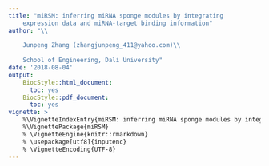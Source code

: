 ```yaml
---
title: "miRSM: inferring miRNA sponge modules by integrating  
    expression data and miRNA-target binding information" 
author: "\\
    
    Junpeng Zhang (zhangjunpeng_411@yahoo.com)\\
    
    School of Engineering, Dali University"
date: '2018-08-04'
output:
    BiocStyle::html_document:
      toc: yes
    BiocStyle::pdf_document:
      toc: yes
vignette: >
    %\VignetteIndexEntry{miRSM: inferring miRNA sponge modules by integrating expression data and miRNA-target binding information} 
    %\VignettePackage{miRSM} 
    % \VignetteEngine{knitr::rmarkdown} 
    % \usepackage[utf8]{inputenc} 
    % \VignetteEncoding{UTF-8}
---
```























